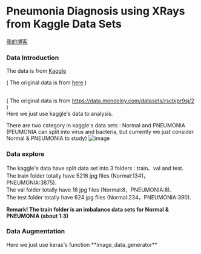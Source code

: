 Pneumonia Diagnosis using XRays from Kaggle Data Sets
===============
[我的博客](http://blog.csdn.net/guodongxiaren "悬停显示")
<h3 id="Introduction"> Data Introduction </h3>

The data is from [Kaggle](https://www.kaggle.com/paultimothymooney/chest-xray-pneumonia)

( The original data is from [here](https://data.mendeley.com/datasets/rscbjbr9sj/2) )

<br>( The original data is from https://data.mendeley.com/datasets/rscbjbr9sj/2 )
<br>Here we just use kaggle's data to analysis.

There are two category in kaggle's data sets : Normal and PNEUMONIA (PEUMONIA can split into virus and bacteria, but currently we just consider Normal & PNEUMONIA to study)
![image](https://github.com/fr407041/Pneumonia-Diagnosis-using-XRays/blob/master/image/2category.png)

<h3> Data explore </h3>
The kaggle's data have split data set into 3 folders : train、val and test.
<br>The train folder totally have 5216 jpg files (Normal:1341，PNEUMONIA:3875).
<br>The val folder totally have 16 jpg files (Normal:8，PNEUMONIA:8).
<br>The test folder totally have 624 jpg files (Normal:234，PNEUMONIA:390).

**Remark\! The train folder is an imbalance data sets for Normal & PNEUMONIA (about 1:3)**
<h3> Data Augmentation </h3>
Here we just use keras's function **image_data_generator** 
